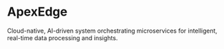 # ApexEdge
Cloud-native, AI-driven system orchestrating microservices for intelligent, real-time data processing and insights.
